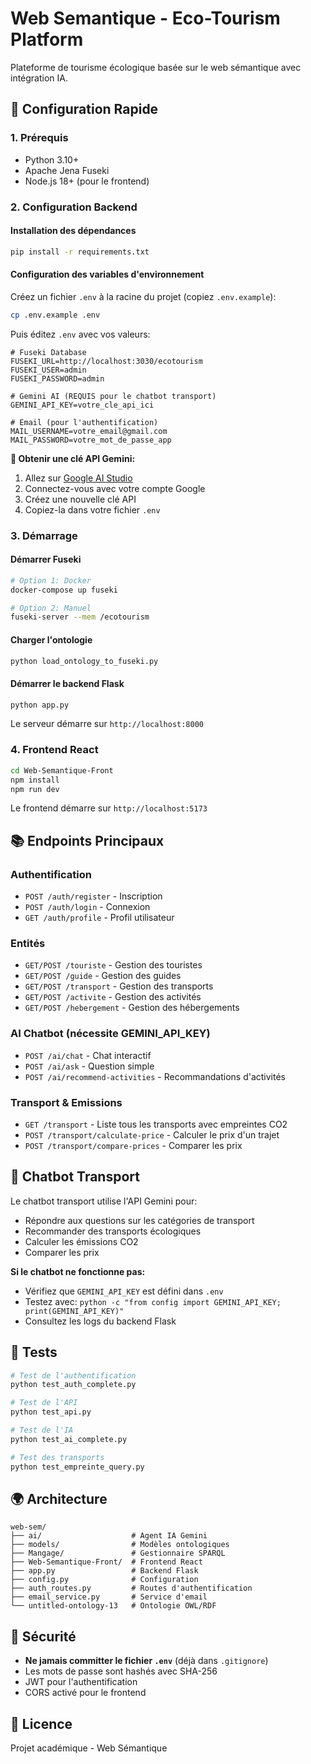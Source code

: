 # Web Semantique - Eco-Tourism Platform

Plateforme de tourisme écologique basée sur le web sémantique avec intégration IA.

## 🚀 Configuration Rapide

### 1. Prérequis
- Python 3.10+
- Apache Jena Fuseki
- Node.js 18+ (pour le frontend)

### 2. Configuration Backend

#### Installation des dépendances
```bash
pip install -r requirements.txt
```

#### Configuration des variables d'environnement
Créez un fichier `.env` à la racine du projet (copiez `.env.example`):

```bash
cp .env.example .env
```

Puis éditez `.env` avec vos valeurs:

```env
# Fuseki Database
FUSEKI_URL=http://localhost:3030/ecotourism
FUSEKI_USER=admin
FUSEKI_PASSWORD=admin

# Gemini AI (REQUIS pour le chatbot transport)
GEMINI_API_KEY=votre_cle_api_ici

# Email (pour l'authentification)
MAIL_USERNAME=votre_email@gmail.com
MAIL_PASSWORD=votre_mot_de_passe_app
```

**🔑 Obtenir une clé API Gemini:**
1. Allez sur [Google AI Studio](https://aistudio.google.com/app/apikey)
2. Connectez-vous avec votre compte Google
3. Créez une nouvelle clé API
4. Copiez-la dans votre fichier `.env`

### 3. Démarrage

#### Démarrer Fuseki
```bash
# Option 1: Docker
docker-compose up fuseki

# Option 2: Manuel
fuseki-server --mem /ecotourism
```

#### Charger l'ontologie
```bash
python load_ontology_to_fuseki.py
```

#### Démarrer le backend Flask
```bash
python app.py
```

Le serveur démarre sur `http://localhost:8000`

### 4. Frontend React

```bash
cd Web-Semantique-Front
npm install
npm run dev
```

Le frontend démarre sur `http://localhost:5173`

## 📚 Endpoints Principaux

### Authentification
- `POST /auth/register` - Inscription
- `POST /auth/login` - Connexion
- `GET /auth/profile` - Profil utilisateur

### Entités
- `GET/POST /touriste` - Gestion des touristes
- `GET/POST /guide` - Gestion des guides
- `GET/POST /transport` - Gestion des transports
- `GET/POST /activite` - Gestion des activités
- `GET/POST /hebergement` - Gestion des hébergements

### AI Chatbot (nécessite GEMINI_API_KEY)
- `POST /ai/chat` - Chat interactif
- `POST /ai/ask` - Question simple
- `POST /ai/recommend-activities` - Recommandations d'activités

### Transport & Emissions
- `GET /transport` - Liste tous les transports avec empreintes CO2
- `POST /transport/calculate-price` - Calculer le prix d'un trajet
- `POST /transport/compare-prices` - Comparer les prix

## 🤖 Chatbot Transport

Le chatbot transport utilise l'API Gemini pour:
- Répondre aux questions sur les catégories de transport
- Recommander des transports écologiques
- Calculer les émissions CO2
- Comparer les prix

**Si le chatbot ne fonctionne pas:**
- Vérifiez que `GEMINI_API_KEY` est défini dans `.env`
- Testez avec: `python -c "from config import GEMINI_API_KEY; print(GEMINI_API_KEY)"`
- Consultez les logs du backend Flask

## 🧪 Tests

```bash
# Test de l'authentification
python test_auth_complete.py

# Test de l'API
python test_api.py

# Test de l'IA
python test_ai_complete.py

# Test des transports
python test_empreinte_query.py
```

## 🌍 Architecture

```
web-sem/
├── ai/                    # Agent IA Gemini
├── models/                # Modèles ontologiques
├── Mangage/               # Gestionnaire SPARQL
├── Web-Semantique-Front/  # Frontend React
├── app.py                 # Backend Flask
├── config.py              # Configuration
├── auth_routes.py         # Routes d'authentification
├── email_service.py       # Service d'email
└── untitled-ontology-13   # Ontologie OWL/RDF
```

## 🔐 Sécurité

- **Ne jamais committer le fichier `.env`** (déjà dans `.gitignore`)
- Les mots de passe sont hashés avec SHA-256
- JWT pour l'authentification
- CORS activé pour le frontend

## 📝 Licence

Projet académique - Web Sémantique




